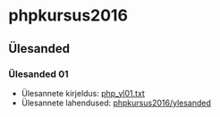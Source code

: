 phpkursus2016
=============

Ülesanded
---------

### Ülesanded 01

* Ülesannete kirjeldus: [php_yl01.txt](http://students.tmk.edu.ee/php/kursus/kodused_ylesanded/php_yl01.txt)
* Ülesannete lahendused: [phpkursus2016/ylesanded](https://github.com/kerakaru/phpkursus2016/tree/master/ylesanded)
